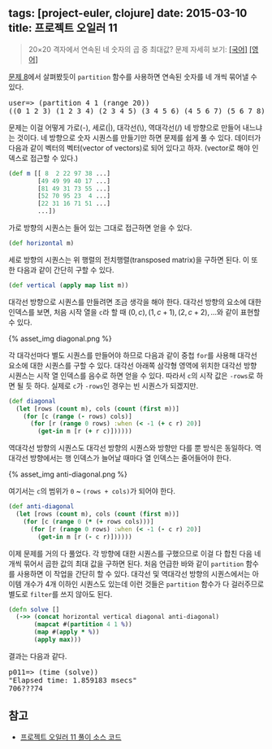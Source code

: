 tags: [project-euler, clojure]
date: 2015-03-10
title: 프로젝트 오일러 11
---
> 20×20 격자에서 연속된 네 숫자의 곱 중 최대값?
> 문제 자세히 보기: [[국어]](http://euler.synap.co.kr/prob_detail.php?id=11) [[영어]](https://projecteuler.net/problem=11)

[문제 8](/2015/02/25/project-euler-008/)에서 살펴봤듯이 `partition` 함수를 사용하면 연속된 숫자를 네 개씩 묶어낼 수 있다.<!--more-->

<pre class="console">
user=> (partition 4 1 (range 20))
((0 1 2 3) (1 2 3 4) (2 3 4 5) (3 4 5 6) (4 5 6 7) (5 6 7 8) ...)
</pre>

문제는 이걸 어떻게 가로(-), 세로(|), 대각선(\\), 역대각선(/) 네 방향으로 만들어 내느냐는 것이다. 네 방향으로 숫자 시퀀스를 만들기만 하면 문제를 쉽게 풀 수 있다. 데이터가 다음과 같이 벡터의 벡터(vector of vectors)로 되어 있다고 하자. (vector로 해야 인덱스로 접근할 수 있다.)

```clojure
(def m [[ 8  2 22 97 38 ...]
        [49 49 99 40 17 ...]
        [81 49 31 73 55 ...]
        [52 70 95 23  4 ...]
        [22 31 16 71 51 ...]
        ...])
```

가로 방향의 시퀀스는 들어 있는 그대로 접근하면 얻을 수 있다.

```clojure
(def horizontal m)
```

세로 방향의 시퀀스는 위 행렬의 전치행렬(transposed matrix)을 구하면 된다. 이 또한 다음과 같이 간단히 구할 수 있다.

```clojure
(def vertical (apply map list m))
```

대각선 방향으로 시퀀스를 만들려면 조금 생각을 해야 한다. 대각선 방향의 요소에 대한 인덱스를 보면, 처음 시작 열을 `c`라 할 때 $(0, c), (1, c+1), (2, c+2), ...$와 같이 표현할 수 있다.

{% asset_img diagonal.png %}

각 대각선마다 별도 시퀀스를 만들어야 하므로 다음과 같이 중첩 `for`를 사용해 대각선 요소에 대한 시퀀스를 구할 수 있다. 대각선 아래쪽 삼각형 영역에 위치한 대각선 방향 시퀀스는 시작 열 인덱스를 음수로 하면 얻을 수 있다. 따라서 `c`의 시작 값은 `-rows`로 하면 될 듯 하다. 실제로 `c`가 `-rows`인 경우는 빈 시퀀스가 되겠지만.

```clojure
(def diagonal
  (let [rows (count m), cols (count (first m))]
    (for [c (range (- rows) cols)]
      (for [r (range 0 rows) :when (< -1 (+ c r) 20)]
        (get-in m [r (+ r c)])))))
```

역대각선 방향의 시퀀스도 대각선 방향의 시퀀스와 방향만 다를 뿐 방식은 동일하다. 역대각선 방향에서는 행 인덱스가 늘어날 때마다 열 인덱스는 줄어들어야 한다.

{% asset_img anti-diagonal.png %}

여기서는 `c`의 범위가 `0` ~ `(rows + cols)`가 되어야 한다.

```clojure
(def anti-diagonal
  (let [rows (count m), cols (count (first m))]
    (for [c (range 0 (* (+ rows cols)))]
      (for [r (range 0 rows) :when (< -1 (- c r) 20)]
        (get-in m [r (- c r)])))))
```

이제 문제를 거의 다 풀었다. 각 방향에 대한 시퀀스를 구했으므로 이걸 다 합친 다음 네 개씩 묶어서 곱한 값의 최대 값을 구하면 된다. 처음 언급한 바와 같이 `partition` 함수를 사용하면 이 작업을 간단히 할 수 있다. 대각선 및 역대각선 방향의 시퀀스에서는 아이템 개수가 4개 이하인 시퀀스도 있는데 이런 것들은 `partition` 함수가 다 걸러주므로 별도로 `filter`를 쓰지 않아도 된다.

```clojure
(defn solve []
  (->> (concat horizontal vertical diagonal anti-diagonal)
       (mapcat #(partition 4 1 %))
       (map #(apply * %))
       (apply max)))
```

결과는 다음과 같다.

<pre class="console">
p011=> (time (solve))
"Elapsed time: 1.859183 msecs"
706???74
</pre>

## 참고
* [프로젝트 오일러 11 풀이 소스 코드](https://github.com/ntalbs/euler/blob/master/src/p011.clj)
